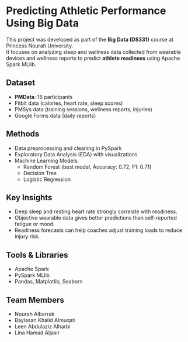# Predicting Athletic Performance Using Big Data

This project was developed as part of the **Big Data (DS331)** course at Princess Nourah University.  
It focuses on analyzing sleep and wellness data collected from wearable devices and wellness reports to predict **athlete readiness** using Apache Spark MLlib.

## Dataset
- **PMData**: 16 participants
- Fitbit data (calories, heart rate, sleep scores)
- PMSys data (training sessions, wellness reports, injuries)
- Google Forms data (daily reports)

## Methods
- Data preprocessing and cleaning in PySpark
- Exploratory Data Analysis (EDA) with visualizations
- Machine Learning Models:
  - Random Forest (best model, Accuracy: 0.72, F1: 0.71)
  - Decision Tree
  - Logistic Regression

## Key Insights
- Deep sleep and resting heart rate strongly correlate with readiness.
- Objective wearable data gives better predictions than self-reported fatigue or mood.
- Readiness forecasts can help coaches adjust training loads to reduce injury risk.

## Tools & Libraries
- Apache Spark
- PySpark MLlib
- Pandas, Matplotlib, Seaborn

## Team Members
- Nourah Albarrak  
- Baylasan Khalid Almuqati  
- Leen Abdulaziz Alharbi  
- Lina Hamad Aljasir
